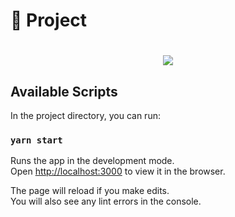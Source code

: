 # :pushpin: Project

<h1 align="center">
<img src="https://www.devmedia.com.br/arquivos/cursos/react_props/aula1/image1.png alt="Projeto image" />
</h1>

## Available Scripts

In the project directory, you can run:

### `yarn start`

Runs the app in the development mode.<br />
Open [http://localhost:3000](http://localhost:3000) to view it in the browser.

The page will reload if you make edits.<br />
You will also see any lint errors in the console.
